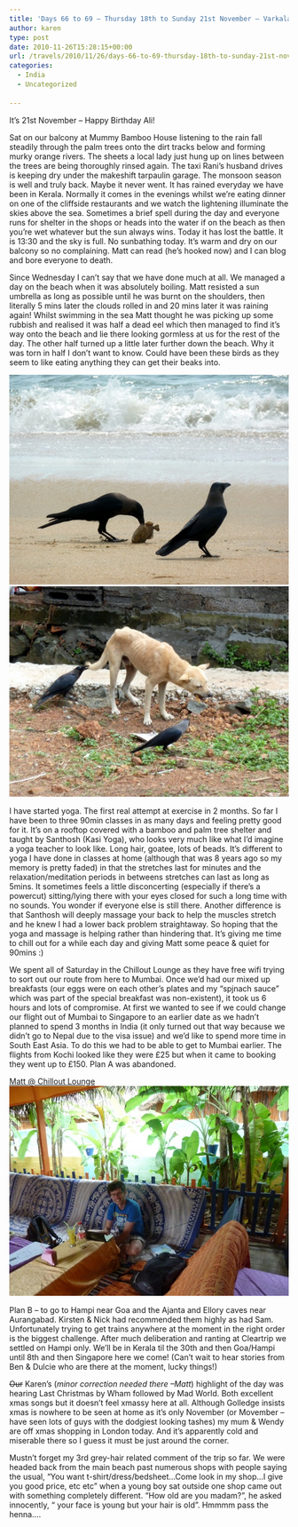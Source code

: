```yaml
---
title: 'Days 66 to 69 – Thursday 18th to Sunday 21st November – Varkala, Kerala'
author: karen
type: post
date: 2010-11-26T15:28:15+00:00
url: /travels/2010/11/26/days-66-to-69-thursday-18th-to-sunday-21st-november-varkala-kerala/
categories:
  - India
  - Uncategorized

---
```

It’s 21st November – Happy Birthday Ali!

Sat on our balcony at Mummy Bamboo House listening to the rain fall steadily through the palm trees onto the dirt tracks below and forming murky orange rivers. The sheets a local lady just hung up on lines between the trees are being thoroughly rinsed again. The taxi Rani’s husband drives is keeping dry under the makeshift tarpaulin garage. The monsoon season is well and truly back. Maybe it never went. It has rained everyday we have been in Kerala. Normally it comes in the evenings whilst we’re eating dinner on one of the cliffside restaurants and we watch the lightening illuminate the skies above the sea. Sometimes a brief spell during the day and everyone runs for shelter in the shops or heads into the water if on the beach as then you’re wet whatever but the sun always wins. Today it has lost the battle. It is 13:30 and the sky is full. No sunbathing today. It’s warm and dry on our balcony so no complaining. Matt can read (he’s hooked now) and I can blog and bore everyone to death. 

Since Wednesday I can’t say that we have done much at all. We managed a day on the beach when it was absolutely boiling. Matt resisted a sun umbrella as long as possible until he was burnt on the shoulders, then literally 5 mins later the clouds rolled in and 20 mins later it was raining again! Whilst swimming in the sea Matt thought he was picking up some rubbish and realised it was half a dead eel which then managed to find it’s way onto the beach and lie there looking gormless at us for the rest of the day. The other half turned up a little later further down the beach. Why it was torn in half I don’t want to know. Could have been these birds as they seem to like eating anything they can get their beaks into.

![P1020696](/travels-wp-content/uploads/2010/11/P1020696.jpg)![P1020708](/travels-wp-content/uploads/2010/11/P1020708.jpg) 

I have started yoga. The first real attempt at exercise in 2 months. So far I have been to three 90min classes in as many days and feeling pretty good for it. It’s on a rooftop covered with a bamboo and palm tree shelter and taught by Santhosh (Kasi Yoga), who looks very much like what I’d imagine a yoga teacher to look like. Long hair, goatee, lots of beads. It’s different to yoga I have done in classes at home (although that was 8 years ago so my memory is pretty faded) in that the stretches last for minutes and the relaxation/meditation periods in betweens stretches can last as long as 5mins. It sometimes feels a little disconcerting (especially if there’s a powercut) sitting/lying there with your eyes closed for such a long time with no sounds. You wonder if everyone else is still there. Another difference is that Santhosh will deeply massage your back to help the muscles stretch and he knew I had a lower back problem straightaway. So hoping that the yoga and massage is helping rather than hindering that. It’s giving me time to chill out for a while each day and giving Matt some peace & quiet for 90mins :)

We spent all of Saturday in the Chillout Lounge as they have free wifi trying to sort out our route from here to Mumbai. Once we’d had our mixed up breakfasts (our eggs were on each other’s plates and my “spjnach sauce” which was part of the special breakfast was non-existent), it took us 6 hours and lots of compromise. At first we wanted to see if we could change our flight out of Mumbai to Singapore to an earlier date as we hadn’t planned to spend 3 months in India (it only turned out that way because we didn’t go to Nepal due to the visa issue) and we’d like to spend more time in South East Asia. To do this we had to be able to get to Mumbai earlier. The flights from Kochi looked like they were £25 but when it came to booking they went up to £150. Plan A was abandoned.

[Matt @ Chillout Lounge][3]![P1020714](/travels-wp-content/uploads/2010/11/P1020714.jpg) 

Plan B – to go to Hampi near Goa and the Ajanta and Ellory caves near Aurangabad. Kirsten & Nick had recommended them highly as had Sam. Unfortunately trying to get trains anywhere at the moment in the right order is the biggest challenge. After much deliberation and ranting at Cleartrip we settled on Hampi only. We’ll be in Kerala til the 30th and then Goa/Hampi until 8th and then Singapore here we come! (Can’t wait to hear stories from Ben & Dulcie who are there at the moment, lucky things!)

<strike>Our</strike> Karen’s (_minor correction needed there –Matt_) highlight of the day was hearing Last Christmas by Wham followed by Mad World. Both excellent xmas songs but it doesn’t feel xmassy here at all. Although Golledge insists xmas is nowhere to be seen at home as it’s only November (or Movember – have seen lots of guys with the dodgiest looking tashes) my mum & Wendy are off xmas shopping in London today. And it’s apparently cold and miserable there so I guess it must be just around the corner.

Mustn’t forget my 3rd grey-hair related comment of the trip so far. We were headed back from the main beach past numerous shops with people saying the usual, “You want t-shirt/dress/bedsheet…Come look in my shop…I give you good price, etc etc” when a young boy sat outside one shop came out with something completely different. “How old are you madam?”, he asked innocently, “ your face is young but your hair is old”. Hmmmm pass the henna….

 [1]: http://www.mattburns.co.uk/travels/wp-content/uploads/2010/11/P1020696.jpg
 [2]: http://www.mattburns.co.uk/travels/wp-content/uploads/2010/11/P1020708.jpg
 [3]: file:///C:/Documents%20and%20Settings/matt/Local%20Settings/Temp/WindowsLiveWriter-429641856/supfiles1DAA8B/P10207142.jpg
 [4]: http://www.mattburns.co.uk/travels/wp-content/uploads/2010/11/P1020714.jpg